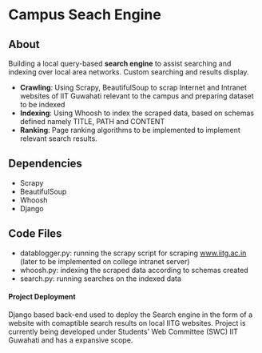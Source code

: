 # Campus Seach Engine

## About
Building a local query-based **search engine** to assist searching and indexing over local area networks. Custom searching and results display.
* **Crawling**: Using Scrapy, BeautifulSoup to scrap Internet and Intranet websites of IIT Guwahati relevant to the campus and preparing dataset to be indexed
* **Indexing**: Using Whoosh to index the scraped data, based on schemas defined namely TITLE, PATH and CONTENT
* **Ranking**: Page ranking algorithms to be implemented to implement relevant search results.

## Dependencies
* Scrapy
* BeautifulSoup
* Whoosh
* Django

## Code Files
* datablogger.py: running the scrapy script for scraping www.iitg.ac.in (later to be implemented on college intranet server)
* whoosh.py: indexing the scraped data according to schemas created
* search.py: running searches on the indexed data

#### Project Deployment
Django based back-end used to deploy the Search engine in the form of a website with comaptible search results on local IITG websites. Project is currently being developed under Students' Web Committee (SWC) IIT Guwahati and has a expansive scope.
